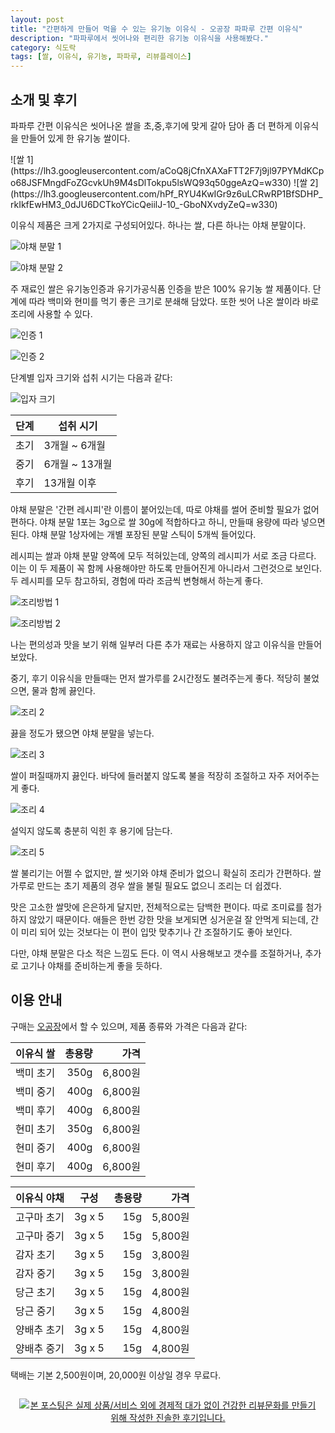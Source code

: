 ```yaml
---
layout: post
title: "간편하게 만들어 먹을 수 있는 유기농 이유식 - 오공장 파파루 간편 이유식"
description: "파파루에서 씻어나와 편리한 유기농 이유식을 사용해봤다."
category: 식도락
tags: [쌀, 이유식, 유기농, 파파루, 리뷰플레이스]
---
```


## 소개 및 후기

파파루 간편 이유식은 씻어나온 쌀을 초,중,후기에 맞게 갈아 담아
좀 더 편하게 이유식을 만들어 있게 한 유기농 쌀이다.

<p class="center" markdown="1">
![쌀 1](https://lh3.googleusercontent.com/aCoQ8jCfnXAXaFTT2F7j9jl97PYMdKCpo68JSFMngdFoZGcvkUh9M4sDlTokpu5lsWQ93q50ggeAzQ=w330)
![쌀 2](https://lh3.googleusercontent.com/hPf_RYU4KwIGr9z6uLCRwRP1BfSDHP_rkIkfEwHM3_0dJU6DCTkoYCicQeiilJ-10_-GboNXvdyZeQ=w330)
</p>

이유식 제품은 크게 2가지로 구성되어있다.
하나는 쌀, 다른 하나는 야채 분말이다.

![야채 분말 1](https://lh3.googleusercontent.com/10AB_Ci0D98UdrAiwOBrY62uW3MECM5LopqA6OD3WrixSLMbjeeRELv15_V4iihS9yaEvNaoYuDXwQ=s560)

![야채 분말 2](https://lh3.googleusercontent.com/gSgs7FfCTeFAmNYf_1PXcrm7NF9Y4cLGIJlZXeRRF7_UeZy1Yx-3XZkLMMELFUnLBWoXWy9uG-epAA=s560)

주 재료인 쌀은 유기농인증과 유기가공식품 인증을 받은 100% 유기농 쌀 제품이다.
단계에 따라 백미와 현미를 먹기 좋은 크기로 분쇄해 담았다.
또한 씻어 나온 쌀이라 바로 조리에 사용할 수 있다.

![인증 1](https://lh3.googleusercontent.com/-Mn5x0CAtOmc/WiQN7a4gs6I/AAAAAAAAbkc/vegyW56OeLsa_2VpCCbGefvH1sE-1sOAACE0YBhgL/s560/paparu-baby-food-organic.png)

![인증 2](https://lh3.googleusercontent.com/-CV_3Y6Jyp-4/WiQNypw5QFI/AAAAAAAAbkM/a9IIoaEBNtgJ5Dey3kfQyb84--d9a5r7wCE0YBhgL/s560/paparu-baby-food-cert.png)

단계별 입자 크기와 섭취 시기는 다음과 같다:

![입자 크기](https://lh3.googleusercontent.com/-tS-MzODjkAA/WiQOKHEUDyI/AAAAAAAAbkw/_mrxZhvNh18uXZrknta4OglZS4j847_ygCE0YBhgL/s560/paparu-baby-food-lv.png)

단계 | 섭취 시기
-----|-----------
초기 | 3개월 ~ 6개월
중기 | 6개월 ~ 13개월
후기 | 13개월 이후

야채 분말은 '간편 레시피'란 이름이 붙어있는데,
따로 야채를 썰어 준비할 필요가 없어 편하다.
야채 분말 1포는 3g으로 쌀 30g에 적합하다고 하니,
만들때 용량에 따라 넣으면 된다.
야채 분말 1상자에는 개별 포장된 분말 스틱이 5개씩 들어있다.

레시피는 쌀과 야채 분말 양쪽에 모두 적혀있는데,
양쪽의 레시피가 서로 조금 다르다.
이는 이 두 제품이 꼭 함께 사용해야만 하도록 만들어진게 아니라서 그런것으로 보인다.
두 레시피를 모두 참고하되, 경험에 따라 조금씩 변형해서 하는게 좋다.

![조리방법 1](https://lh3.googleusercontent.com/TyMCLuNDwtZwfN11TW9fcfsNYGzD3AnU8kdJodauvuVXCOHlP_V3l-8Q3qyHr7_PWHXvwkzRBF-Qyw=s560)

![조리방법 2](https://lh3.googleusercontent.com/hPcdgHPjhWP8ukGVhr_qsw4Bo_0gMPQn6ZOZseU28Zn19CNeaFqCzxpVoOJcwDOnanv2dNuG1DYK9g=s560)

나는 편의성과 맛을 보기 위해 일부러 다른 추가 재료는 사용하지 않고
이유식을 만들어 보았다.

중기, 후기 이유식을 만들때는 먼저 쌀가루를 2시간정도 불려주는게 좋다.
적당히 불었으면, 물과 함께 끓인다.

![조리 2](https://lh3.googleusercontent.com/sPzY3UfiATplItyJiLQBXVfhp5TcQ3Fy8goQUw8DZSMdujv6evDwEXoh6sBBAlu6UKE2OOlAEKQkIA=s560)

끓을 정도가 됐으면 야채 분말을 넣는다.

![조리 3](https://lh3.googleusercontent.com/b1s6Z5Z8hY44FayDqEXRedYiInSwy2efKv5GqBEIuhJPfBwn9Hk9lOwznnvxIN3zxDzCuk6yiwr7dg=s560)

쌀이 퍼질때까지 끓인다.
바닥에 들러붙지 않도록 불을 적장히 조절하고 자주 저어주는게 좋다.

![조리 4](https://lh3.googleusercontent.com/QCaON5cDbploZKtjA87o9R56MPq5VPU2wrijsXPCHq17OMwXzjxFAlkw64gQrFjIZamTJbnwFarDtw=s560)

설익지 않도록 충분히 익힌 후 용기에 담는다.

![조리 5](https://lh3.googleusercontent.com/3fr_6jsN5zvKDG3PiC9aWZCbuTqYvJhm6RACdPWvCkoi1_b_Opt9UJbQV1PZFrb4ooT1c-bIITMDxg=s560)

쌀 불리기는 어쩔 수 없지만,
쌀 씻기와 야채 준비가 없으니 확실히 조리가 간편하다.
쌀가루로 만드는 초기 제품의 경우 쌀을 불릴 필요도 없으니 조리는 더 쉽겠다.

맛은 고소한 쌀맛에 은은하게 달지만, 전체적으로는 담백한 편이다.
따로 조미료를 첨가하지 않았기 때문이다.
애들은 한번 강한 맛을 보게되면 싱거운걸 잘 안먹게 되는데,
간이 미리 되어 있는 것보다는
이 편이 입맛 맞추기나 간 조절하기도 좋아 보인다.

다만, 야채 분말은 다소 적은 느낌도 든다.
이 역시 사용해보고 갯수를 조절하거나,
추가로 고기나 야채를 준비하는게 좋을 듯하다.



## 이용 안내

구매는 [오공장](http://www.5gongjang.com/goods/view?no=842)에서 할 수 있으며,
제품 종류와 가격은 다음과 같다:

이유식 쌀   | 총용량 | 가격
------------|-------:|--------:
백미 초기   |  350g  | 6,800원
백미 중기   |  400g  | 6,800원
백미 후기   |  400g  | 6,800원
현미 초기   |  350g  | 6,800원
현미 중기   |  400g  | 6,800원
현미 후기   |  400g  | 6,800원

이유식 야채 | 구성   | 총용량 | 가격
------------|--------|-------:|--------:
고구마 초기 | 3g x 5 |   15g  | 5,800원
고구마 중기 | 3g x 5 |   15g  | 5,800원
감자 초기   | 3g x 5 |   15g  | 3,800원
감자 중기   | 3g x 5 |   15g  | 3,800원
당근 초기   | 3g x 5 |   15g  | 4,800원
당근 중기   | 3g x 5 |   15g  | 4,800원
양배추 초기 | 3g x 5 |   15g  | 4,800원
양배추 중기 | 3g x 5 |   15g  | 4,800원

택배는 기본 2,500원이며, 20,000원 이상일 경우 무료다.



<div style="text-align: center; padding: 1em;"><a href="http://reviewplace.co.kr/detail.php?number=10744" target="_blank"><img src="http://reviewplace.co.kr/blog_traffic.php?key=MTA3NDR8cmV6bm9h" border="0" alt="본 포스팅은 실제 상품/서비스 외에 경제적 대가 없이 건강한 리뷰문화를 만들기 위해 작성한 진솔한 후기입니다."></a></div>
